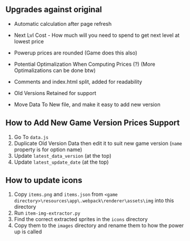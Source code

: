 ## Upgrades against original

- Automatic calculation after page refresh

- Next Lvl Cost - How much will you need to spend to get next level at lowest price

- Powerup prices are rounded (Game does this also)

- Potential Optimalization When Computing Prices (?) (More Optimalizations can be done btw)

- Comments and index.html split, added for readability

- Old Versions Retained for support

- Move Data To New file, and make it easy to add new version

## How to Add New Game Version Prices Support

1. Go To `data.js`
2. Duplicate Old Version Data then edit it to suit new game version (`name` property is for option name)
4. Update `latest_data_version` (at the top)
5. Update `latest_update_date` (at the top)

## How to update icons

1. Copy `items.png` and `items.json` from `<game directory>\resources\app\.webpack\renderer\assets\img` into this directory
2. Run `item-img-extractor.py`
3. Find the correct extracted sprites in the `icons` directory
4. Copy them to the `images` directory and rename them to how the power up is called
